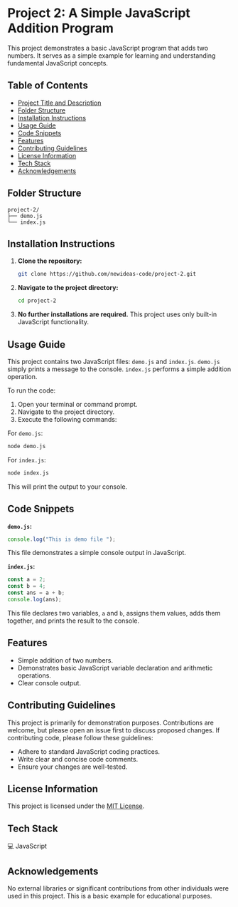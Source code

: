 # Project 2: A Simple JavaScript Addition Program

This project demonstrates a basic JavaScript program that adds two numbers.  It serves as a simple example for learning and understanding fundamental JavaScript concepts.


## Table of Contents

- [Project Title and Description](#project-title-and-description)
- [Folder Structure](#folder-structure)
- [Installation Instructions](#installation-instructions)
- [Usage Guide](#usage-guide)
- [Code Snippets](#code-snippets)
- [Features](#features)
- [Contributing Guidelines](#contributing-guidelines)
- [License Information](#license-information)
- [Tech Stack](#tech-stack)
- [Acknowledgements](#acknowledgements)


## Folder Structure

```
project-2/
├── demo.js
└── index.js
```


## Installation Instructions

1. **Clone the repository:**
   ```bash
   git clone https://github.com/newideas-code/project-2.git
   ```
2. **Navigate to the project directory:**
   ```bash
   cd project-2
   ```
3. **No further installations are required.**  This project uses only built-in JavaScript functionality.


## Usage Guide

This project contains two JavaScript files: `demo.js` and `index.js`.  `demo.js` simply prints a message to the console.  `index.js` performs a simple addition operation.

To run the code:

1. Open your terminal or command prompt.
2. Navigate to the project directory.
3. Execute the following commands:

For `demo.js`:
```bash
node demo.js
```

For `index.js`:
```bash
node index.js
```

This will print the output to your console.


## Code Snippets

**`demo.js`:**

```javascript
console.log("This is demo file ");
```
This file demonstrates a simple console output in JavaScript.

**`index.js`:**

```javascript
const a = 2;
const b = 4;
const ans = a + b;
console.log(ans);
```
This file declares two variables, `a` and `b`, assigns them values, adds them together, and prints the result to the console.


## Features

* Simple addition of two numbers.
* Demonstrates basic JavaScript variable declaration and arithmetic operations.
* Clear console output.


## Contributing Guidelines

This project is primarily for demonstration purposes.  Contributions are welcome, but please open an issue first to discuss proposed changes.  If contributing code, please follow these guidelines:

* Adhere to standard JavaScript coding practices.
* Write clear and concise code comments.
* Ensure your changes are well-tested.


## License Information

This project is licensed under the [MIT License](LICENSE).


## Tech Stack

💻 JavaScript


## Acknowledgements

No external libraries or significant contributions from other individuals were used in this project.  This is a basic example for educational purposes.
